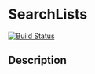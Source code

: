 # SearchLists

[![Build Status](https://travis-ci.org/josephjcontreras/searchlists.svg?branch=travis)](https://travis-ci.org/josephjcontreras/searchlists)

## Description

